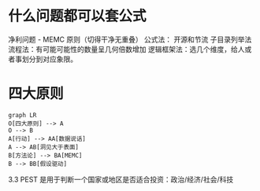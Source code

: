 # 什么问题都可以套公式
净利问题 - MEMC 原则（切得干净无重叠）
公式法： 开源和节流
子目录列举法
流程法：有可能可能性的数量呈几何倍数增加
逻辑框架法：选几个维度，给人或者事划分到对应象限。

# 四大原则
```mermaid
graph LR
O[四大原则] --> A
O --> B
A[行动] --> AA[数据说话]
A --> AB[洞见大于表面]
B[方法论] --> BA[MEMC]
B --> BB[假设驱动]
```


3.3 PEST 是用于判断一个国家或地区是否适合投资：政治/经济/社会/科技